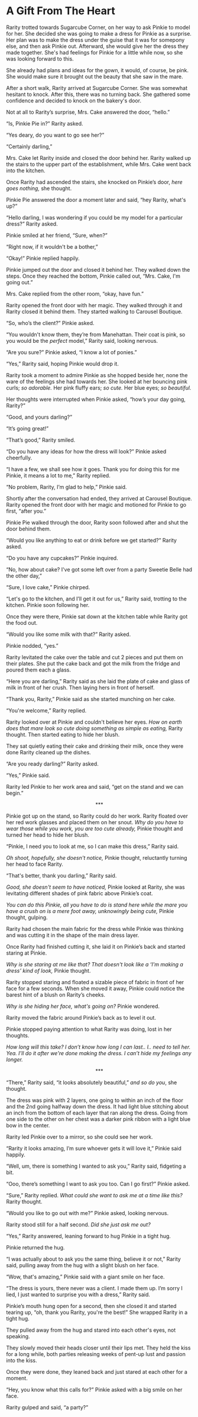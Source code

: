 # A Gift From The Heart

Rarity trotted towards Sugarcube Corner, on her way to ask Pinkie to model for her. She decided she was going to make a dress for Pinkie as a surprise. Her plan was to make the dress under the guise that it was for somepony else, and then ask Pinkie out. Afterward, she would give her the dress they made together. She's had feelings for Pinkie for a little while now, so she was looking forward to this.

She already had plans and ideas for the gown, it would, of course, be pink. She would make sure it brought out the beauty that she saw in the mare.

After a short walk, Rarity arrived at Sugarcube Corner. She was somewhat hesitant to knock. After this, there was no turning back. She gathered some confidence and decided to knock on the bakery's door.

Not at all to Rarity’s surprise, Mrs. Cake answered the door, “hello.”

“Is, Pinkie Pie in?” Rarity asked.

“Yes deary, do you want to go see her?”

“Certainly darling,”

Mrs. Cake let Rarity inside and closed the door behind her. Rarity walked up the stairs to the upper part of the establishment, while Mrs. Cake went back into the kitchen.

Once Rarity had ascended the stairs, she knocked on Pinkie’s door, *here goes nothing,* she thought.

Pinkie Pie answered the door a moment later and said, “hey Rarity, what's up?”

“Hello darling, I was wondering if you could be my model for a particular dress?” Rarity asked.

Pinkie smiled at her friend, “Sure, when?”

“Right now, if it wouldn't be a bother,”

“Okay!” Pinkie replied happily.

Pinkie jumped out the door and closed it behind her. They walked down the steps. Once they reached the bottom, Pinkie called out, “Mrs. Cake, I'm going out.”

Mrs. Cake replied from the other room, “okay, have fun.”

Rarity opened the front door with her magic. They walked through it and Rarity closed it behind them. They started walking to Carousel Boutique.

“So, who’s the client?” Pinkie asked.

“You wouldn't know them, they’re from Manehattan. Their coat is pink, so you would be the *perfect* model,” Rarity said, looking nervous.

“Are you sure?” Pinkie asked, “I know a lot of ponies.”

“Yes,” Rarity said, hoping Pinkie would drop it.

Rarity took a moment to admire Pinkie as she hopped beside her, none the ware of the feelings she had towards her. She looked at her bouncing pink curls; *so adorable.* Her pink fluffy ears; *so cute.* Her blue eyes; *so beautiful.*

Her thoughts were interrupted when Pinkie asked, “how’s your day going, Rarity?”

“Good, and yours darling?”

“It’s going great!”

“That’s good,” Rarity smiled.

“Do you have any ideas for how the dress will look?” Pinkie asked cheerfully.

“I have a few, we shall see how it goes. Thank you for doing this for me Pinkie, it means a lot to me,” Rarity replied.

“No problem, Rarity, I’m glad to help,” Pinkie said.

Shortly after the conversation had ended, they arrived at Carousel Boutique. Rarity opened the front door with her magic and motioned for Pinkie to go first, “after you.”

Pinkie Pie walked through the door, Rarity soon followed after and shut the door behind them.

“Would you like anything to eat or drink before we get started?” Rarity asked.

“Do you have any cupcakes?” Pinkie inquired.

“No, how about cake? I've got some left over from a party Sweetie Belle had the other day,”

“Sure, I love cake,” Pinkie chirped.

“Let's go to the kitchen, and I’ll get it out for us,” Rarity said, trotting to the kitchen. Pinkie soon following her.

Once they were there, Pinkie sat down at the kitchen table while Rarity got the food out.

“Would you like some milk with that?” Rarity asked.

Pinkie nodded, “yes.”

Rarity levitated the cake over the table and cut 2 pieces and put them on their plates. She put the cake back and got the milk from the fridge and poured them each a glass.

“Here you are darling,” Rarity said as she laid the plate of cake and glass of milk in front of her crush. Then laying hers in front of herself.

“Thank you, Rarity,” Pinkie said as she started munching on her cake.

“You're welcome,” Rarity replied.

Rarity looked over at Pinkie and couldn't believe her eyes. *How on earth does that mare look so cute doing something as simple as eating,* Rarity thought. Then started eating to hide her blush.

They sat quietly eating their cake and drinking their milk, once they were done Rarity cleaned up the dishes.

“Are you ready darling?” Rarity asked.

“Yes,” Pinkie said.

Rarity led Pinkie to her work area and said, “get on the stand and we can begin.”

<p align="center">***</p>

Pinkie got up on the stand, so Rarity could do her work. Rarity floated over her red work glasses and placed them on her snout. *Why do you have to wear those while you work, you are too cute already,* Pinkie thought and turned her head to hide her blush.

“Pinkie, I need you to look at me, so I can make this dress,” Rarity said.

*Oh shoot, hopefully, she doesn't notice,* Pinkie thought, reluctantly turning her head to face Rarity.

“That's better, thank you darling,” Rarity said.

*Good, she doesn't seem to have noticed,* Pinkie looked at Rarity, she was levitating different shades of pink fabric above Pinkie’s coat.

*You can do this Pinkie, all you have to do is stand here while the mare you have a crush on is a mere foot away, unknowingly being cute,* Pinkie thought, gulping.

Rarity had chosen the main fabric for the dress while Pinkie was thinking and was cutting it in the shape of the main dress layer.

Once Rarity had finished cutting it, she laid it on Pinkie’s back and started staring at Pinkie.

*Why is she staring at me like that? That doesn't look like a ‘I'm making a dress’ kind of look,* Pinkie thought.

Rarity stopped staring and floated a sizable piece of fabric in front of her face for a few seconds. When she moved it away, Pinkie could notice the barest hint of a blush on Rarity’s cheeks. 

*Why is she hiding her face, what's going on?* Pinkie wondered.

Rarity moved the fabric around Pinkie’s back as to level it out.

Pinkie stopped paying attention to what Rarity was doing, lost in her thoughts.

*How long will this take? I don’t know how long I can last.. I.. need to tell her. Yea. I’ll do it after we're done making the dress. I can’t hide my feelings any longer.*

<p align="center">***</p>

“There,” Rarity said, “it looks absolutely beautiful,” *and so do you*, she thought.

The dress was pink with 2 layers, one going to within an inch of the floor and the 2nd going halfway down the dress. It had light blue stitching about an inch from the bottom of each layer that ran along the dress. Going from one side to the other on her chest was a darker pink ribbon with a light blue bow in the center.

Rarity led Pinkie over to a mirror, so she could see her work.

“Rarity it looks amazing, I’m sure whoever gets it will love it,” Pinkie said happily.

“Well, um, there is something I wanted to ask you,” Rarity said, fidgeting a bit.

“Ooo, there’s something I want to ask you too. Can I go first?” Pinkie asked.

“Sure,” Rarity replied. *What could she want to ask me at a time like this?* Rarity thought.

“Would you like to go out with me?” Pinkie asked, looking nervous.

Rarity stood still for a half second. *Did she just ask me out?* 

“Yes,” Rarity answered, leaning forward to hug Pinkie in a tight hug.

Pinkie returned the hug.

“I was actually about to ask you the same thing, believe it or not,” Rarity said, pulling away from the hug with a slight blush on her face.

“Wow, that's amazing,” Pinkie said with a giant smile on her face.

“The dress is yours, there never was a client. I made them up. I’m sorry I lied, I just wanted to surprise you with a dress,” Rarity said.

Pinkie’s mouth hung open for a second, then she closed it and started tearing up, “oh, thank you Rarity, you're the best!” She wrapped Rarity in a tight hug.

They pulled away from the hug and stared into each other's eyes, not speaking.

They slowly moved their heads closer until their lips met. They held the kiss for a long while, both parties releasing weeks of pent-up lust and passion into the kiss.

Once they were done, they leaned back and just stared at each other for a moment.

“Hey, you know what this calls for?” Pinkie asked with a big smile on her face.

Rarity gulped and said, “a party?”
